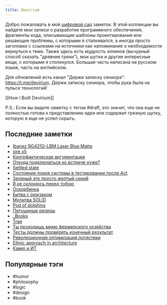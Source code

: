 ```yaml
---
title: Devirium
---
```


Добро пожаловать в мой [цифровой сад](https://maggieappleton.com/garden-history) заметок. В этой коллекции вы найдете мои записи о разработке программного обеспечения, фрагменты кода, описывающие шаблоны проектирования или решающие проблемы, с которыми я сталкивался, а иногда просто заголовки с ссылками на источники как напоминание о необходимости вернуться к теме. Также здесь есть мудрость эллинов (вычурный способ сказать "древние греки"), мои шутки и другие интересные вещи, с которыми я столкнулся. Большая часть написана на русском языке, часть на английском.

Для обновлений есть канал "Держи записку сениора": https://t.me/devirium. Держи записку сениора, чтобы рука была на пульсе технологий!

[[How I Built Devirium]]

P.S.: Если вы видите заметку с тегом #draft, это значит, что она еще не полностью готова к представлению идеи или содержит грязную шутку, которую я еще не успел скрыть.

## Последние заметки
- [Ibanez RG421G-LBM Laser Blue Matte](2025-04/Ibanez-RG421G-LBM-Laser-Blue-Matte.md)
- [sire x5](2025-04/sire-x5.md)
- [Контрфактическая аргументация](2025-04/Контрфактическая-аргументация.md)
- [Откуда подключаться ко встрече хуже?](2025-04/Откуда-подключаться-ко-встрече-хуже?.md)
- [Settled state](2025-04/Settled-state.md)
- [Состояние покоя системы в тестировании после Act](2025-04/Состояние-покоя-системы-в-тестировании-после-Act.md)
- [Зеленый это просто желтый синий](2025-04/Зеленый-это-просто-желтый-синий.md)
- [Я не склонюсь перед тобою](2025-04/Я-не-склонюсь-перед-тобою.md)
- [Оскорбинка](2025-04/Оскорбинка.md)
- [Битва с рюкзаком](2025-04/Битва-с-рюкзаком.md)
- [Молитва SOLID](2025-04/Молитва-SOLID.md)
- [Pod of dolphins](2025-04/Pod-of-dolphins.md)
- [Петушиные релизы](2025-04/Петушиные-релизы.md)
- [_Books](_Books.md)
- [Trae](2025-04/Trae.md)
- [Ты проходишь мимо фермерского хозяйства](2025-04/Ты-проходишь-мимо-фермерского-хозяйства.md)
- [Тесты должны проверять конечный результат](2025-04/Тесты-должны-проверять-конечный-результат.md)
- [Революционная оптимизация логистики](2025-04/Революционная-оптимизация-логистики.md)
- [Ellinic approach in architecture](2025-04/Ellinic-approach-in-architecture.md)
- [Камю и ИТ](2024/2024-04/Камю-и-ИТ.md)


## Популярные тэги
- #humor
- #philosophy
- #logic
- #design
- #book
